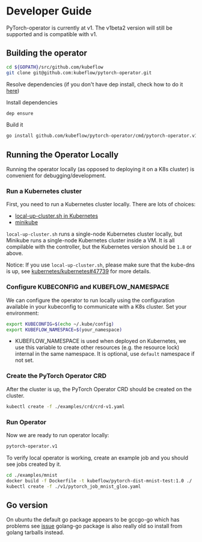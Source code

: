# Developer Guide

PyTorch-operator is currently at v1. The v1beta2 version will still be supported and is compatible with v1.

## Building the operator

```sh
cd ${GOPATH}/src/github.com/kubeflow
git clone git@github.com:kubeflow/pytorch-operator.git
```

Resolve dependencies (if you don't have dep install, check how to do it [here](https://github.com/golang/dep))

Install dependencies

```sh
dep ensure
```

Build it

```sh
go install github.com/kubeflow/pytorch-operator/cmd/pytorch-operator.v1
```

## Running the Operator Locally

Running the operator locally (as opposed to deploying it on a K8s cluster) is convenient for debugging/development.

### Run a Kubernetes cluster

First, you need to run a Kubernetes cluster locally. There are lots of choices:

- [local-up-cluster.sh in Kubernetes](https://github.com/kubernetes/kubernetes/blob/master/hack/local-up-cluster.sh)
- [minikube](https://github.com/kubernetes/minikube)

`local-up-cluster.sh` runs a single-node Kubernetes cluster locally, but Minikube runs a single-node Kubernetes cluster inside a VM. It is all compilable with the controller, but the Kubernetes version should be `1.8` or above.

Notice: If you use `local-up-cluster.sh`, please make sure that the kube-dns is up, see [kubernetes/kubernetes#47739](https://github.com/kubernetes/kubernetes/issues/47739) for more details.

### Configure KUBECONFIG and KUBEFLOW_NAMESPACE

We can configure the operator to run locally using the configuration available in your kubeconfig to communicate with
a K8s cluster. Set your environment:

```sh
export KUBECONFIG=$(echo ~/.kube/config)
export KUBEFLOW_NAMESPACE=$(your_namespace)
```

* KUBEFLOW_NAMESPACE is used when deployed on Kubernetes, we use this variable to create other resources (e.g. the resource lock) internal in the same namespace. It is optional, use `default` namespace if not set.

### Create the PyTorch Operator CRD

After the cluster is up, the PyTorch Operator CRD should be created on the cluster.

```bash
kubectl create -f ./examples/crd/crd-v1.yaml
```

### Run Operator

Now we are ready to run operator locally:

```sh
pytorch-operator.v1
```

To verify local operator is working, create an example job and you should see jobs created by it.

```sh
cd ./examples/mnist
docker build -f Dockerfile -t kubeflow/pytorch-dist-mnist-test:1.0 ./
kubectl create -f ./v1/pytorch_job_mnist_gloo.yaml
```

## Go version

On ubuntu the default go package appears to be gccgo-go which has problems see [issue](https://github.com/golang/go/issues/15429) golang-go package is also really old so install from golang tarballs instead.
